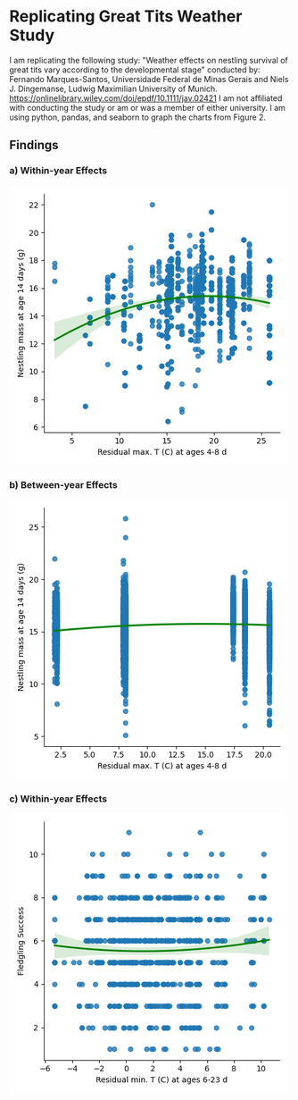 # Replicating Great Tits Weather Study
I am replicating the following study: "Weather effects on nestling survival of great tits vary according to the developmental stage" conducted by:
Fernando Marques-Santos, Universidade Federal de Minas Gerais and
Niels J. Dingemanse,  Ludwig Maximilian University of Munich.
https://onlinelibrary.wiley.com/doi/epdf/10.1111/jav.02421
I am not affiliated with conducting the study or am or was a member of either university.
I am using python, pandas, and seaborn to graph the charts from Figure 2.
## Findings

### a) Within-year Effects

![a](images/a.png)

### b) Between-year Effects

![b](images/b.png)

### c) Within-year Effects

![c](images/c.png)
